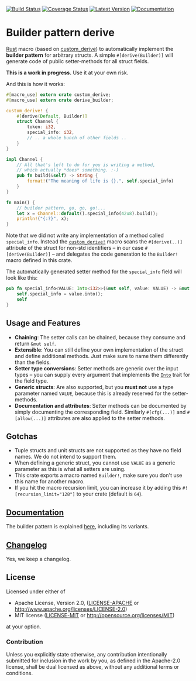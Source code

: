 [![Build Status](https://travis-ci.org/colin-kiegel/rust-derive-builder.svg?branch=master)](https://travis-ci.org/colin-kiegel/rust-derive-builder)
[![Coverage Status](https://coveralls.io/repos/github/colin-kiegel/rust-derive-builder/badge.svg?branch=master)](https://coveralls.io/github/colin-kiegel/rust-derive-builder?branch=master)
[![Latest Version](https://img.shields.io/crates/v/derive_builder.svg)](https://crates.io/crates/derive_builder)
[![Documentation](https://docs.rs/derive_builder/badge.svg)](https://docs.rs/derive_builder)

# Builder pattern derive

[Rust][rust] macro (based on [custom_derive][custom_derive]) to automatically implement the **builder pattern** for arbitrary structs. A simple `#[derive(Builder)]` will generate code of public setter-methods for all struct fields.

**This is a work in progress.** Use it at your own risk.

And this is how it works:

```rust
#[macro_use] extern crate custom_derive;
#[macro_use] extern crate derive_builder;

custom_derive! {
    #[derive(Default, Builder)]
    struct Channel {
        token: i32,
        special_info: i32,
        // .. a whole bunch of other fields ..
    }
}

impl Channel {
    // All that's left to do for you is writing a method,
    // which actually *does* something. :-)
    pub fn build(&self) -> String {
        format!("The meaning of life is {}.", self.special_info)
    }
}

fn main() {
    // builder pattern, go, go, go!...
    let x = Channel::default().special_info(42u8).build();
    println!("{:?}", x);
}
```

Note that we did not write any implementation of a method called `special_info`. Instead the [`custom_derive!`][custom_derive] macro scans the `#[derive(..)]` attribute of the struct for non-std identifiers – in our case `#[derive(Builder)]` – and delegates the code generation to the `Builder!` macro defined in this crate.

The automatically generated setter method for the `special_info` field will look like this:

```rust
pub fn special_info<VALUE: Into<i32>>(&mut self, value: VALUE) -> &mut Self {
    self.special_info = value.into();
    self
}
```

## Usage and Features

* **Chaining**: The setter calls can be chained, because they consume and return `&mut self`.
* **Extensible**: You can still define your own implementation of the struct and define additional methods. Just make sure to name them differently than the fields.
* **Setter type conversions**: Setter methods are generic over the input types – you can supply every argument that implements the [`Into`][into] trait for the field type.
* **Generic structs**: Are also supported, but you **must not** use a type parameter named `VALUE`, because this is already reserved for the setter-methods.
* **Documentation and attributes**: Setter methods can be documented by simply documenting the corresponding field. Similarly `#[cfg(...)]` and `#[allow(...)]` attributes are also applied to the setter methods.

## Gotchas

* Tuple structs and unit structs are not supported as they have no field names. We do not intend to support them.
* When defining a generic struct, you cannot use `VALUE` as a generic parameter as this is what all setters are using.
* This crate exports a macro named `Builder!`, make sure you don't use this name for another macro.
* If you hit the macro recursion limit, you can increase it by adding this `#![recursion_limit="128"]` to your crate (default is `64`).

## [Documentation][doc]

The builder pattern is explained [here][builder-pattern], including its variants.

[doc]: https://colin-kiegel.github.io/rust-derive-builder
[rust]: https://www.rust-lang.org/
[custom_derive]: https://crates.io/crates/custom_derive
[builder-pattern]: https://aturon.github.io/ownership/builders.html
[into]: https://doc.rust-lang.org/nightly/std/convert/trait.Into.html

## [Changelog](CHANGELOG.md)

Yes, we keep a changelog.

## License

Licensed under either of

- Apache License, Version 2.0, ([LICENSE-APACHE](LICENSE-APACHE) or <http://www.apache.org/licenses/LICENSE-2.0>)
- MIT license ([LICENSE-MIT](LICENSE-MIT) or <http://opensource.org/licenses/MIT>)

at your option.

### Contribution

Unless you explicitly state otherwise, any contribution intentionally
submitted for inclusion in the work by you, as defined in the Apache-2.0
license, shall be dual licensed as above, without any additional terms or
conditions.
